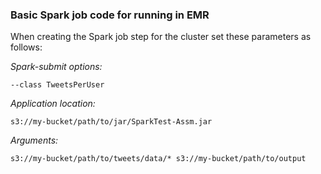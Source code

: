 ### Basic Spark job code for running in EMR

When creating the Spark job step for the cluster set these parameters as follows:

*Spark-submit options:*
```
--class TweetsPerUser
```

*Application location:*
```
s3://my-bucket/path/to/jar/SparkTest-Assm.jar
```

*Arguments:*
```
s3://my-bucket/path/to/tweets/data/* s3://my-bucket/path/to/output
```